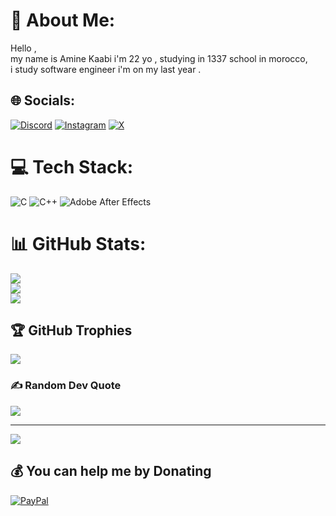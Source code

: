 # 💫 About Me:
Hello ,<br>my name is Amine Kaabi i'm 22 yo , studying in 1337 school in morocco,<br>i study software engineer i'm on my last year .


## 🌐 Socials:
[![Discord](https://img.shields.io/badge/Discord-%237289DA.svg?logo=discord&logoColor=white)](https://discord.gg/nalsu) [![Instagram](https://img.shields.io/badge/Instagram-%23E4405F.svg?logo=Instagram&logoColor=white)](https://instagram.com/natsssuuumi) [![X](https://img.shields.io/badge/X-black.svg?logo=X&logoColor=white)](https://x.com/@Natsu_gojo) 

# 💻 Tech Stack:
![C](https://img.shields.io/badge/c-%2300599C.svg?style=for-the-badge&logo=c&logoColor=white) ![C++](https://img.shields.io/badge/c++-%2300599C.svg?style=for-the-badge&logo=c%2B%2B&logoColor=white) ![Adobe After Effects](https://img.shields.io/badge/Adobe%20After%20Effects-9999FF.svg?style=for-the-badge&logo=Adobe%20After%20Effects&logoColor=white)
# 📊 GitHub Stats:
![](https://github-readme-stats.vercel.app/api?username=NatsuEGL&theme=dark&hide_border=false&include_all_commits=false&count_private=false)<br/>
![](https://github-readme-streak-stats.herokuapp.com/?user=NatsuEGL&theme=dark&hide_border=false)<br/>
![](https://github-readme-stats.vercel.app/api/top-langs/?username=NatsuEGL&theme=dark&hide_border=false&include_all_commits=false&count_private=false&layout=compact)

## 🏆 GitHub Trophies
![](https://github-profile-trophy.vercel.app/?username=NatsuEGL&theme=radical&no-frame=false&no-bg=true&margin-w=4)

### ✍️ Random Dev Quote
![](https://quotes-github-readme.vercel.app/api?type=horizontal&theme=radical)

---
[![](https://visitcount.itsvg.in/api?id=NatsuEGL&icon=0&color=0)](https://visitcount.itsvg.in)

  ## 💰 You can help me by Donating
  [![PayPal](https://img.shields.io/badge/PayPal-00457C?style=for-the-badge&logo=paypal&logoColor=white)](paypal.me/AmineKaabi) 

  
<!-- Proudly created with GPRM ( https://gprm.itsvg.in ) -->
